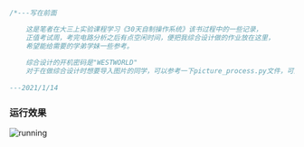 

```c
/*---写在前面

	这是笔者在大三上实验课程学习《30天自制操作系统》该书过程中的一些记录，
	正值考试周，考完电路分析之后有点空闲时间，便把我综合设计做的作业放在这里，
	希望能给需要的学弟学妹一些参考。
	
	综合设计的开机密码是"WESTWORLD"
	对于在做综合设计时想要导入图片的同学，可以参考一下picture_process.py文件，可直接使用，里面也有注释提示。
	
---2021/1/14
```

### 运行效果

![running](C:\Users\79146\Desktop\PacMan\images\running.gif)

